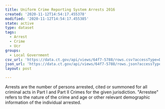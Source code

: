 ```yaml
---
title: Uniform Crime Reporting System Arrests 2016
created: '2020-11-12T14:54:17.455378'
modified: '2020-11-12T14:54:17.455385'
state: active
type: dataset
tags:
  - Arrest
  - Crime
  - Ucr
groups:
  - Local Government
csv_url: 'https://data.ct.gov/api/views/64f7-5788/rows.csv?accessType=DOWNLOAD'
json_url: 'https://data.ct.gov/api/views/64f7-5788/rows.json?accessType=DOWNLOAD'
layout: post

---
```

Arrests are the number of persons arrested, cited or summoned for all criminal acts in Part I and Part II Crimes for the given jurisdiction. "Arrestee" refers to the nature of the crime and age or other relevant demographic information of the individual arrested.
